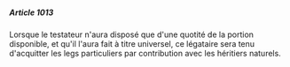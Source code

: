 ##### Article 1013

Lorsque le testateur n'aura disposé que d'une quotité de la portion disponible, et qu'il l'aura fait à titre universel, ce légataire sera tenu d'acquitter les legs particuliers par contribution avec les héritiers naturels.

